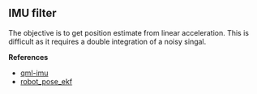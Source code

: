 ## IMU filter

The objective is to get position estimate from linear acceleration. This is difficult as it requires a double integration
of a noisy singal.

**References**
* [qml-imu](https://github.com/chili-epfl/qml-imu) 
* [robot_pose_ekf](http://wiki.ros.org/robot_pose_ekf)
